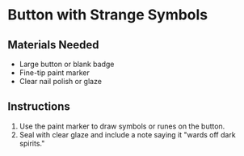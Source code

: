 # Button with Strange Symbols

## Materials Needed

- Large button or blank badge
- Fine-tip paint marker
- Clear nail polish or glaze

## Instructions

1. Use the paint marker to draw symbols or runes on the button.
2. Seal with clear glaze and include a note saying it "wards off dark spirits."